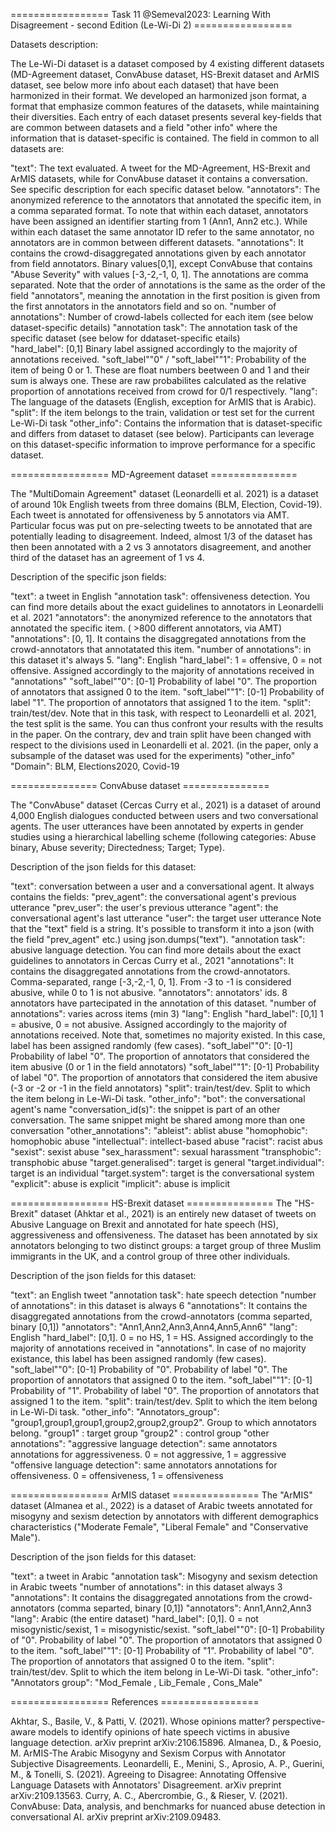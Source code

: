 =================  Task 11 @Semeval2023: Learning With Disagreement - second Edition (Le-Wi-Di 2) ================= 

Datasets description: 

The Le-Wi-Di dataset is a dataset composed by 4 existing different datasets (MD-Agreement dataset, ConvAbuse dataset, HS-Brexit dataset and ArMIS dataset, see below more info about each dataset) that have been harmonized in their format. We developed an harmonized json format, a format that emphasize common features of the datasets, while maintaining their diversities. 
Each entry of each dataset presents several key-fields that are common between datasets and a field "other info" where the information that is dataset-specific is contained.
The field in common to all datasets are:

"text": 
	The text evaluated. A tweet for the MD-Agreement, HS-Brexit and ArMIS datasets, while for ConvAbuse dataset it contains a conversation. See specific description for each specific dataset below.
"annotators": 
	The anonymized reference to the annotators that annotated the specific item, in a comma separated format. To note that within each dataset, annotators have been assigned an identifier starting from 1 (Ann1, Ann2 etc.). While within each dataset the same annotator ID refer to the same annotator, no annotators are in common between different datasets. 
"annotations": 
	It contains the crowd-disaggregated annotations given by each annotator from field annotators. Binary values[0,1], except ConvAbuse that contains "Abuse Severity" with values [-3,-2,-1, 0, 1]. The annotations are comma separated. 
	Note that the order of annotations is the same as the order of the field "annotators", meaning the annotation in the first position is given from the first annotators in the annotators field and so on.
"number of annotations": 
	Number of crowd-labels collected for each item (see below dataset-specific details)
"annotation task":
	The annotation task of the specific dataset (see below for ddataset-specific etails)	
"hard_label": 
	[0,1] Binary label assigned accordingly to the majority of annotations received. 
"soft_label""0" / "soft_label""1":
	Probability of the item of being 0 or 1. These are float numbers beetween 0 and 1 and their sum is always one. These are raw probabilites calculated as the relative proportion of annotations received from crowd for 0/1 respectively.
"lang": 
	The language of the datasets (English, exception for ArMIS that is Arabic).
"split": 
	If the item belongs to the train, validation or test set for the current Le-Wi-Di task
"other_info": 
	Contains the information that is dataset-specific and differs from dataset to dataset (see below). Participants can leverage on this dataset-specific information to improve performance for a specific dataset.




================= MD-Agreement dataset ===============

The "MultiDomain Agreement" dataset (Leonardelli et al. 2021) is a dataset of around 10k English tweets from three domains (BLM, Election, Covid-19). Each tweet is annotated for offensiveness by 5 annotators via AMT. Particular focus was put on pre-selecting tweets to be annotated that are potentially leading to disagreement. Indeed, almost 1/3 of the dataset has then been annotated with a 2 vs 3 annotators disagreement, and another third of the dataset has an agreement of 1 vs 4.


Description of the specific json fields:

"text": a tweet in English
"annotation task": offensiveness detection. You can find more details about the exact guidelines to annotators in Leonardelli et al. 2021
"annotators": the anonymized reference to the annotators that annotated the specific item. ( >800 different annotators, via AMT)
"annotations": [0, 1]. It contains the disaggregated annotations from the crowd-annotators that annotatated this item.
"number of annotations": in this dataset it's always 5.
"lang": English
"hard_label": 1 = offensive,  0 = not offensive. Assigned accordingly to the majority of annotations received in "annotations"
"soft_label""0": [0-1] Probability of label "0". The proportion of annotators that assigned 0 to the item.
"soft_label""1": [0-1] Probability of label "1". The proportion of annotators that assigned 1 to the item.
"split": train/test/dev. Note that in this task, with respect to Leonardelli et al. 2021, the test split is the same. You can thus confront your results  with the results in the paper. On the contrary, dev and train split have been changed with respect to the divisions used in Leonardelli et al. 2021. (in the paper, only a subsample of the dataset was used for the experiments)
"other_info"
	"Domain": BLM, Elections2020, Covid-19




=============== ConvAbuse dataset ===============

The "ConvAbuse" dataset (Cercas Curry et al., 2021) is a dataset of around 4,000 English dialogues conducted between users and two conversational agents. 
The user utterances have been annotated by experts in gender studies using a hierarchical labelling scheme (following categories: Abuse binary, Abuse severity; Directedness; Target; Type).


Description of the json fields for this dataset:

"text": conversation between a user and a conversational agent. 
	It always contains the fields: 
		"prev_agent": the conversational agent's previous utterance
		"prev_user": the user's previous utterance
		"agent": the conversational agent's last utterance
		"user": the target user utterance
	Note that the "text" field is a string. It's possible to transform it into a json (with the field "prev_agent" etc.) using json.dumps("text"). 
"annotation task": abusive language detection. You can find more details about the exact guidelines to annotators in Cercas Curry et al., 2021
"annotations": It contains the disaggregated annotations from the crowd-annotators. Comma-separated, range [-3,-2,-1, 0, 1]. From -3 to -1 is considered abusive, while 0 to 1 is not abusive.
"annotators": annotators' ids. 8 annotators have partecipated in the annotation of this dataset.
"number of annotations": varies across items (min 3)
"lang": English
"hard_label": [0,1] 1 = abusive,  0 = not abusive. Assigned accordingly to the majority of annotations received. Note that, sometimes no majority existed. In this case, label has been assigned randomly (few cases). 
"soft_label""0": [0-1] Probability of label "0". The proportion of annotators that considered the item abusive (0 or 1 in the field annotators) 
"soft_label""1": [0-1] Probability of label "0". The proportion of annotators that considered the item abusive (-3 or -2 or -1 in the field annotators)
"split": train/test/dev. Split to which the item belong in Le-Wi-Di task.
"other_info":
	"bot": the conversational agent's name
	"conversation_id(s)": the snippet is part of an other conversation. The same snippet might be shared among more than one conversation
	"other_annotations": 
		"ableist": ablist abuse
		"homophobic": homophobic abuse
		"intellectual": intellect-based abuse
		"racist": racist abus
		"sexist": sexist abuse
		"sex_harassment": sexual harassment
		"transphobic": transphobic abuse
		"target.generalised": target is general
		"target.individual": target is an individual
		"target.system": target is the conversational system
		"explicit": abuse is explicit
		"implicit": abuse is implicit




================= HS-Brexit dataset ===============
The "HS-Brexit" dataset (Ahktar et al., 2021) is an entirely new dataset of tweets on Abusive Language on Brexit and annotated for hate speech (HS), aggressiveness and offensiveness.
The dataset has been annotated by six annotators belonging to two distinct groups: a target group of three Muslim immigrants in the UK, and a control group of three other individuals.

Description of the json fields for this dataset:

"text": an English tweet
"annotation task": hate speech detection
"number of annotations": in this dataset is always 6
"annotations": It contains the disaggregated annotations from the crowd-annotators (comma separted, binary [0,1])
"annotators": "Ann1,Ann2,Ann3,Ann4,Ann5,Ann6" 
"lang": English
"hard_label": [0,1].  0 = no HS, 1 = HS. Assigned accordingly to the majority of annotations received in "annotations". In case of no majority existance, this label has been assigned randomly (few cases). 
"soft_label""0": [0-1] Probability of "0". Probability of label "0". The proportion of annotators that assigned 0 to the item.
"soft_label""1": [0-1] Probability of "1". Probability of label "0". The proportion of annotators that assigned 1 to the item.
"split": train/test/dev. Split to which the item belong in Le-Wi-Di task.
"other_info":
	"Annotators_group": "group1,group1,group1,group2,group2,group2". Group to which annotators belong.
	"group1" : target group
	"group2" : control group
	"other annotations":
    	"aggressive language detection": same annotators annotations for aggressiveness. 0 = not aggressive, 1 = aggressive
    	"offensive language detection":  same annotators annotations for offensiveness. 0 = offensiveness, 1 = offensiveness




================= ArMIS dataset ===============
The "ArMIS" dataset (Almanea et al., 2022) is a dataset of Arabic tweets annotated for misogyny and sexism detection by annotators with different demographics characteristics ("Moderate Female", "Liberal Female" and "Conservative Male"). 

Description of the json fields for this dataset:

"text": a tweet in Arabic
"annotation task": Misogyny and sexism detection in Arabic tweets 
"number of annotations": in this dataset always 3 
"annotations": It contains the disaggregated annotations from the crowd-annotators (comma separted, binary [0,1])
"annotators": Ann1,Ann2,Ann3 
"lang": Arabic (the entire dataset)
"hard_label": [0,1].  0 = not misogynistic/sexist, 1 = misogynistic/sexist. 
"soft_label""0": [0-1] Probability of "0". Probability of label "0". The proportion of annotators that assigned 0 to the item.
"soft_label""1": [0-1] Probability of "1". Probability of label "0". The proportion of annotators that assigned 0 to the item.
"split": train/test/dev. Split to which the item belong in Le-Wi-Di task.
"other_info":
            "Annotators group": "Mod_Female , Lib_Female , Cons_Male" 




================= References =================

Akhtar, S., Basile, V., & Patti, V. (2021). Whose opinions matter? perspective-aware models to identify opinions of hate speech victims in abusive language detection. arXiv preprint arXiv:2106.15896.
Almanea, D., & Poesio, M. ArMIS-The Arabic Misogyny and Sexism Corpus with Annotator Subjective Disagreements.
Leonardelli, E., Menini, S., Aprosio, A. P., Guerini, M., & Tonelli, S. (2021). Agreeing to Disagree: Annotating Offensive Language Datasets with Annotators' Disagreement. arXiv preprint arXiv:2109.13563.
Curry, A. C., Abercrombie, G., & Rieser, V. (2021). ConvAbuse: Data, analysis, and benchmarks for nuanced abuse detection in conversational AI. arXiv preprint arXiv:2109.09483.